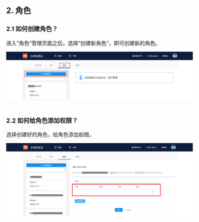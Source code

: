 ## 2. 角色
### 2.1 如何创建角色？
进入“角色”管理页面之后，选择“创建新角色”，即可创建新的角色。  
  
![ ](/UserMgmt-3.png)  
  
### 2.2 如何给角色添加权限？
选择创建好的角色，给角色添加权限。  
  
![ ](/UserMgmt-4.png)  
  
